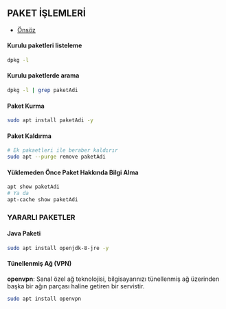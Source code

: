 ## PAKET İŞLEMLERİ

- [Önsöz](https://github.com/cicekhasan/DersNotlarim)


#### Kurulu paketleri listeleme

```bash
dpkg -l
```

#### Kurulu paketlerde arama

```bash
dpkg -l | grep paketAdi
```

#### Paket Kurma

```bash
sudo apt install paketAdi -y
```

#### Paket Kaldırma

```bash
# Ek pakaetleri ile beraber kaldırır
sudo apt --purge remove paketAdi
```

#### Yüklemeden Önce Paket Hakkında Bilgi Alma

```bash
apt show paketAdi
# Ya da
apt-cache show paketAdi
```

### YARARLI PAKETLER

#### Java Paketi

```bash
sudo apt install openjdk-8-jre -y
```

#### Tünellenmiş Ağ (VPN)

**openvpn**: Sanal özel ağ teknolojisi, bilgisayarınızı tünellenmiş ağ üzerinden başka bir ağın parçası haline getiren bir servistir. 

```bash
sudo apt install openvpn
```

